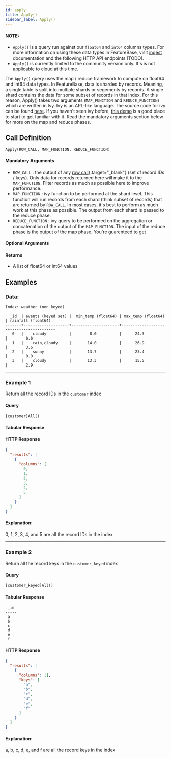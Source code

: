 ```yaml
---
id: apply
title: Apply()
sidebar_label: Apply()
---
```


#### NOTE: 
  - `Apply()` is a query run against our `float64` and `int64` columns types. For more information on using these data types in FeatureBase, visit [ingest](TODO) documentation and the following HTTP API endpoints (TODO).
  - `Apply()` is currently limited to the community version only. It's is not applicable to cloud at this time.

The `Apply()` query uses the map / reduce framework to compute on float64 and int64 data types. In FeatureBase, data is sharded by records. Meaning, a single table is split into multiple shards or segements by records. A single shard contains the data for some subset of records in that index. For this reason, Apply() takes two arguments (`MAP_FUNCTION` and `REDUCE_FUNCTION`) which are written in Ivy. Ivy is an APL-like language. The source code for ivy can be found [here](https://github.com/robpike/ivy). If you haven't seen ivy before, [this demo](https://github.com/robpike/ivy/blob/master/demo/demo.ivy) is a good place to start to get familiar with it. Read the mandatory arguments section below for more on the map and reduce phases.

## Call Definition

```pql
Apply(ROW_CALL, MAP_FUNCTION, REDUCE_FUNCTION)
```

#### Mandatory Arguments
- `ROW_CALL` : the output of any [row call](/pql-guide/pql-introduction#Crow-calls){:target="_blank"} (set of record IDs / keys). Only data for records returned here will make it to the `MAP_FUNCTION`. Filter records as much as possible here to improve performance.
- `MAP_FUNCTION` : ivy function to be performed at the shard level. This function will run records from each shard (think subset of records) that are returned by `ROW_CALL`. In most cases, it's best to perform as much work at this phase as possible. The output from each shard is passed to the reduce phase. 
- `REDUCE_FUNCTION` : ivy query to be performed on the aggregation or concatenation of the output of the `MAP_FUNCTION`. The input of the reduce phase is the output of the map phase. You're guarenteed to get


#### Optional Arguments
#### Returns
- A list of float64 or int64 values
    
## Examples

### Data:

```
Index: weather (non keyed)

  _id  | events (keyed set) |  min_temp (float64) | max_temp (float64) | rainfall (float64)
-------+--------------------+---------------------+--------------------+--------------------
   0   |    cloudy          |        8.0          |      24.3          |        0.0
   1   |    rain,cloudy     |       14.0          |      26.9          |        3.6
   2   |    sunny           |       13.7          |      23.4          |        0.0
   3   |    cloudy          |       13.3          |      15.5          |        2.9
```
-----------------------------------------------------------------------
### Example 1
Return all the record IDs in the `customer` index 

#### Query
```
[customer]All()
```
#### Tabular Response
#### HTTP Response
```json
{
  "results": [
    {
      "columns": [
        0,
        1,
        2,
        3,
        4,
        5
      ]
    }
  ]
}
```
#### Explanation:
0, 1, 2, 3, 4, and 5 are all the record IDs in the index


---
### Example 2
Return all the record keys in the `customer_keyed` index

#### Query
```
[customer_keyed]All()
```
#### Tabular Response
```
 _id
-----
 a
 b
 c
 d
 e
 f
```
#### HTTP Response
```json
{
  "results": [
    {
      "columns": [],
      "keys": [
        "a",
        "b",
        "c",
        "d",
        "e",
        "f"
      ]
    }
  ]
}
```
#### Explanation:
a, b, c, d, e, and f are all the record keys in the index
